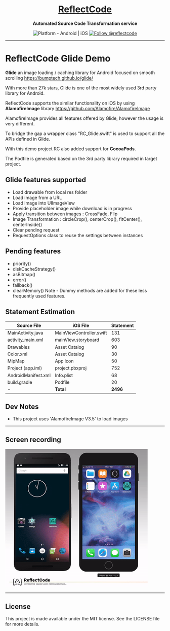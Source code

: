 <h1 align="center">
  <a href="http://www.reflectcode.com">
    ReflectCode
  </a>
</h1>
<p align="center">
  <strong>Automated Source Code Transformation service</strong><br>
</p>

<p align="center">
  <img src="https://img.shields.io/badge/Platform-Android%20%7C%20iOS-green" alt="Platform - Android | iOS" />
  <a href="https://twitter.com/intent/follow?screen_name=reflectcode">
    <img src="https://img.shields.io/twitter/follow/reflectcode.svg?label=Follow%20@reflectcode" alt="Follow @reflectcode" />
  </a>
  
</p>


-----
# ReflectCode Glide Demo
**Glide** an image loading / caching library for Android focused on smooth scrolling https://bumptech.github.io/glide/

With more than 27k stars, Glide is one of the most widely used 3rd party library for Android. 

ReflectCode supports the similar functionality on iOS by using **AlamofireImage** library https://github.com/Alamofire/AlamofireImage

AlamofireImage provides all features offered by Glide, however the usage is very different.

To bridge the gap a wrapper class "RC_Glide.swift" is used to support all the APIs defined in Glide.

With this demo project RC also added support for **CocoaPods**. 

The Podfile is generated based on the 3rd party library required in target project. 


## Glide features supported
* Load drawable from local res folder
* Load image from a URL 
* Load image into UIImageView 
* Provide placeholder image while download is in progress
* Apply transition between images : CrossFade, Flip
* Image Transformation : circleCrop(), centerCrop(), fitCenter(), centerInside()
* Clear pending request
* RequestOptions class to reuse the settings between instances

## Pending features 
* priority()
* diskCacheStrategy()
* asBitmap()
* error()
* fallback()
* clearMemory()
Note - Dummy methods are added for these less frequently used features. 


## Statement Estimation
| Source File | iOS File | Statement |
|---------|------------|------------|
| MainActivity.java | MainViewController.swift | 131 |
| activity_main.xml | mainView.storyboard | 603 |
| Drawables | Asset Catalog | 90 |
| Color.xml | Asset Catalog | 30 |
| MipMap | App Icon | 50 |
| Project (app.iml) | project.pbxproj | 752 |
| AndroidManifest.xml | Info.plist | 68 |
| build.gradle | Podfile | 20 | 
| - | **Total** | **2496** |


## Dev Notes
* This project uses 'AlamofireImage V3.5' to load images 

-----

## Screen recording

<img src="/Visuals/ReflectCode-GlideDemo.gif" alt="ReflectCode Glide Demo GIF"/>

-----

## License

This project is made available under the MIT license. See the LICENSE file for more details.
